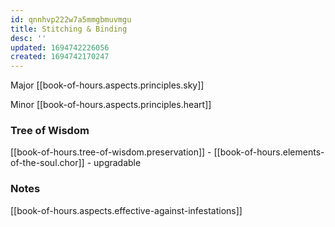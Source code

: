 ```yaml
---
id: qnnhvp222w7a5mmgbmuvmgu
title: Stitching & Binding
desc: ''
updated: 1694742226056
created: 1694742170247
---
```


Major [[book-of-hours.aspects.principles.sky]]

Minor [[book-of-hours.aspects.principles.heart]]

### Tree of Wisdom

[[book-of-hours.tree-of-wisdom.preservation]] - [[book-of-hours.elements-of-the-soul.chor]] - upgradable

### Notes

[[book-of-hours.aspects.effective-against-infestations]]
